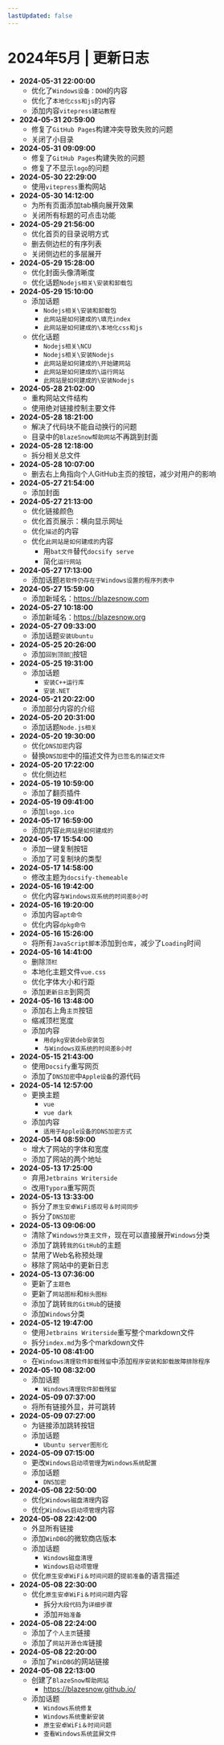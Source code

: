 ```yaml
---
lastUpdated: false
---
```


# 2024年5月 | 更新日志

- **2024-05-31 22:00:00**
  - 优化了`Windows设备：DOH`的内容
  - 优化了`本地化css和js`的内容
  - 添加内容`vitepress建站教程`
- **2024-05-31 20:59:00**
  - 修复了`GitHub Pages`构建冲突导致失败的问题
  - 关闭了小目录
- **2024-05-31 09:09:00**
  - 修复了`GitHub Pages`构建失败的问题
  - 修复了不显示`logo`的问题
- **2024-05-30 22:29:00**
  - 使用``vitepress``重构网站
- **2024-05-30 14:12:00**
  - 为所有页面添加tab横向展开效果
  - 关闭所有标题的可点击功能
- **2024-05-29 21:56:00**
  - 优化首页的目录说明方式
  - 删去侧边栏的有序列表
  - 关闭侧边栏的多层展开
- **2024-05-29 15:28:00**
  - 优化封面头像清晰度
  - 优化话题`Nodejs相关\安装和卸载包`
- **2024-05-29 15:10:00**
  - 添加话题
    - `Nodejs相关\安装和卸载包`
    - `此网站是如何建成的\填充index`
    - `此网站是如何建成的\本地化css和js`
  - 优化话题
    - `Nodejs相关\NCU`
    - `Nodejs相关\安装Nodejs`
    - `此网站是如何建成的\开始建网站`
    - `此网站是如何建成的\运行网站`
    - `此网站是如何建成的\安装Nodejs`
- **2024-05-28 21:02:00**
  - 重构网站文件结构
  - 使用绝对链接控制主要文件
- **2024-05-28 18:21:00**
  - 解决了代码块不能自动换行的问题
  - 目录中的`BlazeSnow帮助网站`不再跳到封面
- **2024-05-28 12:18:00**
  - 拆分相关总文件
- **2024-05-28 10:07:00**
  - 删去右上角指向个人GitHub主页的按钮，减少对用户的影响
- **2024-05-27 21:54:00**
  - 添加封面
- **2024-05-27 21:13:00**
  - 优化链接颜色
  - 优化首页展示：横向显示网址
  - 优化`描述`的内容
  - 优化`此网站是如何建成的`内容
    - 用`bat文件`替代`docsify serve`
    - 简化`运行网站`
- **2024-05-27 17:13:00**
  - 添加话题`若软件仍存在于Windows设置的程序列表中`
- **2024-05-27 15:59:00**
  - 添加新域名：<https://blazesnow.com>
- **2024-05-27 10:18:00**
  - 添加新域名：<https://blazesnow.org>
- **2024-05-27 09:33:00**
  - 添加话题`安装Ubuntu`
- **2024-05-25 20:26:00**
  - 添加`回到顶部🚀`按钮
- **2024-05-25 19:31:00**
  - 添加话题
    - `安装C++运行库`
    - `安装.NET`
- **2024-05-21 20:22:00**
  - 添加部分内容的介绍
- **2024-05-20 20:31:00**
  - 添加话题`Node.js相关`
- **2024-05-20 19:30:00**
  - 优化`DNS加密`内容
  - 替换`DNS加密`中的描述文件为`已签名的描述文件`
- **2024-05-20 17:22:00**
  - 优化侧边栏
- **2024-05-19 10:59:00**
  - 添加了翻页插件
- **2024-05-19 09:41:00**
  - 添加`logo.ico`
- **2024-05-17 16:59:00**
  - 添加内容`此网站是如何建成的`
- **2024-05-17 15:54:00**
  - 添加一键复制按钮
  - 添加了可复制块的类型
- **2024-05-17 14:58:00**
  - 修改主题为`docsify-themeable`
- **2024-05-16 19:42:00**
  - 优化内容`与Windows双系统的时间差8小时`
- **2024-05-16 19:20:00**
  - 添加内容`apt命令`
  - 优化内容`dpkg命令`
- **2024-05-16 15:26:00**
  - 将所有`JavaScript脚本`添加到`仓库`，减少了`Loading`时间
- **2024-05-16 14:41:00**
  - 删除`顶栏`
  - 本地化主题文件`vue.css`
  - 优化字体大小和行距
  - 添加`更新日志`到网页
- **2024-05-16 13:48:00**
  - 添加右上角`主页`按钮
  - 缩减顶栏宽度
  - 添加内容
    - `用dpkg安装deb安装包`
    - `与Windows双系统的时间差8小时`
- **2024-05-15 21:43:00**
  - 使用`Docsify`重写网页
  - 添加了`DNS加密`中`Apple设备`的源代码
- **2024-05-14 12:57:00**
  - 更换主题
    - `vue`
    - `vue dark`
  - 添加内容
    - `适用于Apple设备的DNS加密方式`
- **2024-05-14 08:59:00**
  - 增大了网站的字体和宽度
  - 添加了网站的两个地址
- **2024-05-13 17:25:00**
  - 弃用`Jetbrains Writerside`
  - 改用`Typora`重写网页
- **2024-05-13 13:33:00**
  - 拆分了`原生安卓WiFi感叹号＆时间同步`
  - 拆分了`DNS加密`
- **2024-05-13 09:06:00**
  - 清除了`Windows分类主文件`，现在可以直接展开`Windows`分类
  - 添加了跳转`我的GitHub`的主题
  - 禁用了Web名称预处理
  - 移除了网站中的更新日志
- **2024-05-13 07:36:00**
  - 更新了`主题色`
  - 更新了`网站图标`和`标头图标`
  - 添加了跳转`我的GitHub`的链接
  - 添加`Windows`分类
- **2024-05-12 19:47:00**
  - 使用`Jetbrains Writerside`重写整个markdown文件
  - 拆分`index.md`为多个markdown文件
- **2024-05-10 08:41:00**
  - 在`Windows清理软件卸载残留`中添加`程序安装和卸载故障排除程序`
- **2024-05-10 08:32:00**
  - 添加话题
    - `Windows清理软件卸载残留`
- **2024-05-09 07:37:00**
  - 将所有链接外显，并可跳转
- **2024-05-09 07:27:00**
  - 为链接添加跳转按钮
  - 添加话题
    - `Ubuntu server图形化`
- **2024-05-09 07:15:00**
  - 更改`Windows启动项管理`为`Windows系统配置`
  - 添加话题
    - `DNS加密`
- **2024-05-08 22:50:00**
  - 优化`Windows磁盘清理`内容
  - 优化`Windows启动项管理`内容
- **2024-05-08 22:42:00**
  - 外显所有链接
  - 添加`WinDBG`的微软商店版本
  - 添加话题
    - `Windows磁盘清理`
    - `Windows启动项管理`
  - 优化`原生安卓WiFi＆时间问题`的`提前准备`的语言描述
- **2024-05-08 22:30:00**
  - 优化`原生安卓WiFi＆时间问题`内容
    - 拆分`大段代码`为`详细步骤`
    - 添加`开始准备`
- **2024-05-08 22:24:00**
  - 添加了`个人主页`链接
  - 添加了`网站开源仓库`链接
- **2024-05-08 22:20:00**
  - 添加了`WinDBG`的网站链接
- **2024-05-08 22:13:00**
  - 创建了`BlazeSnow帮助网站`
    - <https://blazesnow.github.io/>
  - 添加话题
    - `Windows系统修复`
    - `Windows系统重新安装`
    - `原生安卓WiFi＆时间问题`
    - `查看Windows系统蓝屏文件`
